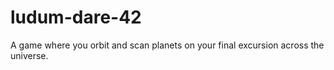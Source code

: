 # ludum-dare-42
A game where you orbit and scan planets on your final excursion across the universe.
